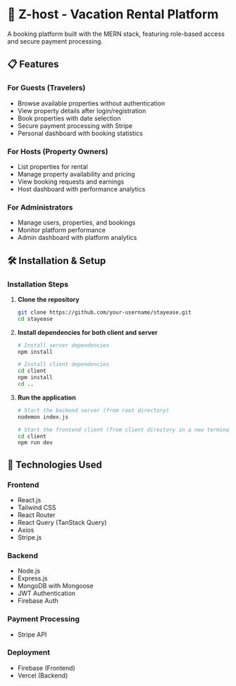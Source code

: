 # 🌴 Z-host - Vacation Rental Platform

A  booking platform built with the MERN stack, featuring role-based access and secure payment processing.



## 📋 Features

### For Guests (Travelers)
- Browse available properties without authentication
- View property details after login/registration
- Book properties with date selection
- Secure payment processing with Stripe
- Personal dashboard with booking statistics

### For Hosts (Property Owners)
- List properties for rental
- Manage property availability and pricing
- View booking requests and earnings
- Host dashboard with performance analytics

### For Administrators
- Manage users, properties, and bookings
- Monitor platform performance
- Admin dashboard with platform analytics

## 🛠️ Installation & Setup


### Installation Steps

1. **Clone the repository**
   ```bash
   git clone https://github.com/your-username/stayease.git
   cd stayease
   ```

2. **Install dependencies for both client and server**
   ```bash
   # Install server dependencies
   npm install
   
   # Install client dependencies
   cd client
   npm install
   cd ..
   ```



3. **Run the application**
   ```bash
   # Start the backend server (from root directory)
   nodemon index.js
   
   # Start the frontend client (from client directory in a new terminal)
   cd client
   npm run dev
   ```




## 🔧 Technologies Used

### Frontend
- React.js
- Tailwind CSS
- React Router
- React Query (TanStack Query)
- Axios
- Stripe.js

### Backend
- Node.js
- Express.js
- MongoDB with Mongoose
- JWT Authentication
- Firebase Auth

### Payment Processing
- Stripe API

### Deployment
- Firebase (Frontend)
- Vercel (Backend)
